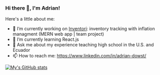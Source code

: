 ### Hi there 👋, I'm Adrian!

Here's a little about me:

- 🔭 I’m currently working on [Inventori](https://github.com/JoshuaDiaz01/MERN-project): inventory tracking with inflation managment (MERN web app | team project)
- 🌱 I’m currently learning React.js
- 💬 Ask me about my experience teaching high school in the U.S. and Ecuador
- 📫 How to reach me: https://www.linkedin.com/in/adrian-dowst/

[![My's GitHub stats](https://github-readme-stats.vercel.app/api?username=aadowst)](https://github.com/anuraghazra/github-readme-stats)
